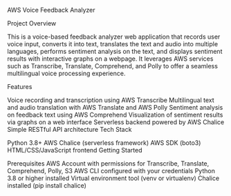 AWS Voice Feedback Analyzer

Project Overview

This is a voice-based feedback analyzer web application that records user voice input, converts it into text, translates the text and audio into multiple languages, performs sentiment analysis on the text, and displays sentiment results with interactive graphs on a webpage. It leverages AWS services such as Transcribe, Translate, Comprehend, and Polly to offer a seamless multilingual voice processing experience.

Features

Voice recording and transcription using AWS Transcribe
Multilingual text and audio translation with AWS Translate and AWS Polly
Sentiment analysis on feedback text using AWS Comprehend
Visualization of sentiment results via graphs on a web interface
Serverless backend powered by AWS Chalice
Simple RESTful API architecture
Tech Stack

Python 3.8+
AWS Chalice (serverless framework)
AWS SDK (boto3)
HTML/CSS/JavaScript frontend
Getting Started

Prerequisites
AWS Account with permissions for Transcribe, Translate, Comprehend, Polly, S3
AWS CLI configured with your credentials
Python 3.8 or higher installed
Virtual environment tool (venv or virtualenv)
Chalice installed (pip install chalice)
